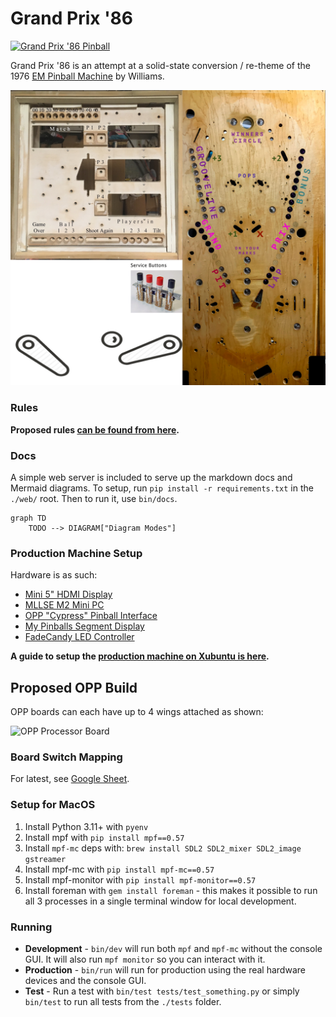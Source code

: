 Grand Prix '86
==============

[![Grand Prix '86 Pinball](https://github.com/deathsave/grand-prix/actions/workflows/python-app.yml/badge.svg)](https://github.com/deathsave/grand-prix/actions/workflows/python-app.yml)

Grand Prix '86 is an attempt at a solid-state conversion / re-theme
of the 1976 [EM Pinball
Machine](http://www.ipdb.org/machine.cgi?id=1072) by Williams.

![Playfield](https://github.com/deathsave/grand-prix/raw/main/monitor/playfield.jpg)

### Rules

**Proposed rules [can be found from here](https://github.com/deathsave/grand-prix/blob/main/docs/RULES.md).**

### Docs

A simple web server is included to serve up the markdown docs and
Mermaid diagrams. To setup, run `pip install -r requirements.txt`
in the `./web/` root. Then to run it, use `bin/docs`.

```mermaid
graph TD
    TODO --> DIAGRAM["Diagram Modes"]
```

### Production Machine Setup

Hardware is as such:

- [Mini 5" HDMI Display](https://www.amazon.com/dp/B0CP3DH3LN)
- [MLLSE M2 Mini PC](https://www.newegg.com/mllse-m2/p/2SW-00A4-00007)
- [OPP "Cypress" Pinball Interface](https://pinballmakers.com/wiki/index.php?title=OPP-Cypress)
- [My Pinballs Segment Display](https://missionpinball.org/latest/hardware/mypinballs/wiring/)
- [FadeCandy LED Controller](https://www.adafruit.com/product/1689)

**A guide to setup the [production machine on Xubuntu is here](https://github.com/deathsave/grand-prix/blob/main/docs/XUBUNTU.md).**

Proposed OPP Build
------------------

OPP boards can each have up to 4 wings attached as shown:

![OPP Processor Board](http://pinballmakers.com/wiki/images/f/f1/Opp-processor.png)

### Board Switch Mapping

For latest, see
[Google Sheet](https://docs.google.com/spreadsheets/d/1fP1gkxzNxdvTTTq80cS0wRv1wayha4IzK5jE9S3geUE/edit?usp=sharing).

### Setup for MacOS

1. Install Python 3.11+ with `pyenv`
2. Install mpf with `pip install mpf==0.57`
3. Install `mpf-mc` deps with:
   `brew install SDL2 SDL2_mixer SDL2_image gstreamer`
4. Install mpf-mc with `pip install mpf-mc==0.57`
5. Install mpf-monitor with `pip install mpf-monitor==0.57`
6. Install foreman with `gem install foreman` - this makes it
   possible to run all 3 processes in a single terminal window
   for local development.

### Running

- **Development** - `bin/dev` will run both `mpf` and `mpf-mc`
  without the console GUI. It will also run `mpf monitor` so you can
  interact with it.
- **Production** - `bin/run` will run for production using the real
  hardware devices and the console GUI.
- **Test** - Run a test with `bin/test tests/test_something.py` or
  simply `bin/test` to run all tests from the `./tests` folder.
